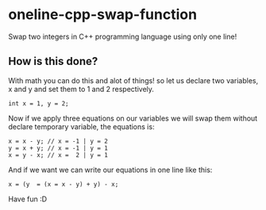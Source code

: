 # oneline-cpp-swap-function
Swap two integers in C++ programming language using only one line!

## How is this done?
With math you can do this and alot of things! so let us declare two variables, x and y and set them to 1 and 2 respectively.

```
int x = 1, y = 2;
```

Now if we apply three equations on our variables we will swap them without declare temporary variable, the equations is:

```
x = x - y; // x = -1 | y = 2
y = x + y; // x = -1 | y = 1
x = y - x; // x =  2 | y = 1
```

And if we want we can write our equations in one line like this:

```
x = (y  = (x = x - y) + y) - x;
```

Have fun :D
